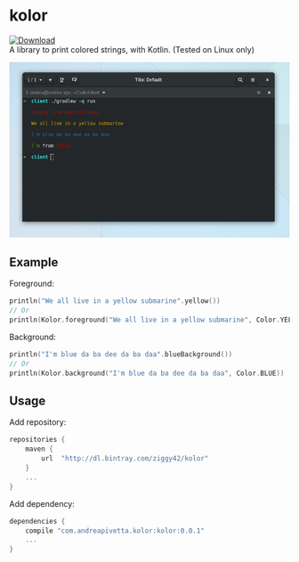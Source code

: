# kolor
[![Download](https://api.bintray.com/packages/ziggy42/kolor/kolor/images/download.svg) ](https://bintray.com/ziggy42/kolor/kolor/_latestVersion)   
A library to print colored strings, with Kotlin.
(Tested on Linux only)

![Screenshot](screenshots/screenshot.png)

## Example
Foreground:
```kotlin
println("We all live in a yellow submarine".yellow())
// Or
println(Kolor.foreground("We all live in a yellow submarine", Color.YELLOW))
```

Background:
```kotlin
println("I'm blue da ba dee da ba daa".blueBackground())
// Or
println(Kolor.background("I'm blue da ba dee da ba daa", Color.BLUE))
```

## Usage
Add repository:
```groovy
repositories {
    maven {
        url  "http://dl.bintray.com/ziggy42/kolor"
    }
    ...
}
```

Add dependency:
```groovy
dependencies {
    compile "com.andreapivetta.kolor:kolor:0.0.1"
    ...
}
```